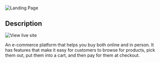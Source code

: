   
# 
![Landing Page](https://www.referralcandy.com/wp-content/uploads/2018/01/shopify-setup-740x416.jpg) 

## Description
![View live site](https://christinekarimi.github.io/shopify-js/) 

An e-commerce platform that helps you buy both online and in person. 
It has features that make it easy for customers to browse for products, pick them out, put them into a cart, and then pay for them at checkout.